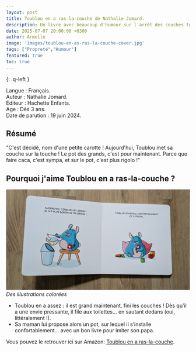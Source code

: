 ```yaml
---
layout: post
title: Toublou en a ras-la-couche de Nathalie Jomard.
description: Un livre avec beaucoup d'humour sur l'arrêt des couches tout en dédramatisant cette étape.
date: 2025-07-07 20:00:00 +0300
author: Armelle
image: 'images/toublou-en-as-ras-la-couche-cover.jpg'
tags: ["Propreté","Humour"]
featured: true
toc: true
---
```


{: .q-left }

Langue : Français.    
Auteur : Nathalie Jomard.                       
Editeur : Hachette Enfants.              
Age : Dès 3 ans.                           
Date de parution : 19 juin 2024.         

## Résumé

"C'est décidé, nom d'une petite carotte ! Aujourd'hui, Toublou met sa couche sur la touche ! Le pot des grands, c'est pour maintenant. Parce que faire caca, c'est sympa, et sur le pot, c'est plus rigolo !"

## Pourquoi j'aime Toublou en a ras-la-couche ?

![Des illustrations colorées](images/toublou-en-as-ras-la-couche-int.jpg)
*Des illustrations colorées*
- Toublou en a assez : il est grand maintenant, fini les couches ! Dès qu’il a une envie pressante, il file aux toilettes... en sautant dedans (oui, littéralement !).
- Sa maman lui propose alors un pot, sur lequel il s’installe confortablement… avec un bon livre pour imiter son papa.

Vous pouvez le retrouver ici sur Amazon: [Toublou en a ras-la-couche](https://amzn.to/4l2iOuS).



